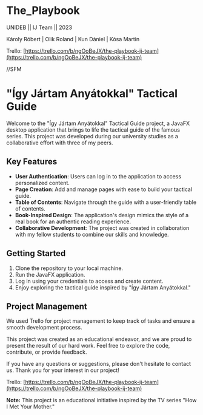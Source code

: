 # The_Playbook
UNIDEB || IJ Team || 2023


Károly Róbert | Olik Roland | Kun Dániel | Kósa Martin

Trello: [https://trello.com/b/ngOoBeJX/the-playbook-ij-team](https://trello.com/b/ngOoBeJX/the-playbook-ij-team)

//SFM

# "Így Jártam Anyátokkal" Tactical Guide


Welcome to the "Így Jártam Anyátokkal" Tactical Guide project, a JavaFX desktop application that brings to life the tactical guide of the famous series. This project was developed during our university studies as a collaborative effort with three of my peers.

## Key Features

- **User Authentication**: Users can log in to the application to access personalized content.
- **Page Creation**: Add and manage pages with ease to build your tactical guide.
- **Table of Contents**: Navigate through the guide with a user-friendly table of contents.
- **Book-Inspired Design**: The application's design mimics the style of a real book for an authentic reading experience.
- **Collaborative Development**: The project was created in collaboration with my fellow students to combine our skills and knowledge.

## Getting Started

1. Clone the repository to your local machine.
2. Run the JavaFX application.
3. Log in using your credentials to access and create content.
4. Enjoy exploring the tactical guide inspired by "Így Jártam Anyátokkal."

## Project Management

We used Trello for project management to keep track of tasks and ensure a smooth development process.

This project was created as an educational endeavor, and we are proud to present the result of our hard work. Feel free to explore the code, contribute, or provide feedback.

If you have any questions or suggestions, please don't hesitate to contact us. Thank you for your interest in our project!

Trello: [https://trello.com/b/ngOoBeJX/the-playbook-ij-team](https://trello.com/b/ngOoBeJX/the-playbook-ij-team)

**Note:** This project is an educational initiative inspired by the TV series "How I Met Your Mother."
